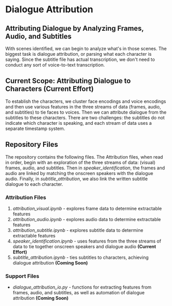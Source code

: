 # Dialogue Attribution
## Attributing Dialogue by Analyzing Frames, Audio, and Subtitles
With scenes identified, we can begin to analyze what's in those scenes. The biggest task is dialogue attribution, or parsing what each character is saying. Since the subtitle file has actual transcription, we don't need to conduct any sort of voice-to-text transcription.

## Current Scope: Attributing Dialogue to Characters (Current Effort)
To establish the characters, we cluster face encodings and voice encodings and then use various features in the three streams of data (frames, audio, and subtitles) to tie faces to voices. Then we can attribute dialogue from the subtitles to these characters. There are two challenges: the subtitles do not indicate which character is speaking, and each stream of data uses a separate timestamp system.

## Repository Files
The repository contains the following files. The Attribution files, when read in order, begin with an exploration of the three streams of data: (visual) frames, audio, and subtitles. Then in *speaker_identification*, the frames and audio are linked by matching the onscreen speakers with the dialogue audio. Finally, in *subtitle_attribution*, we also link the written subtitle dialogue to each character.

### Attribution Files
1. *attribution_visual.ipynb* - explores frame data to determine extractable features
2. *attribution_audio.ipynb* - explores audio data to determine extractable features
3. *attribution_subtitle.ipynb* - explores subtitle data to determine extractable features
4. *speaker_identification.ipynb* - uses features from the three streams of data to tie together onscreen speakers and dialogue audio **(Current Effort)**
5. *subtitle_attribution.ipynb* - ties subtitles to characters, achieving dialogue attribution **(Coming Soon)**

### Support Files
- *dialogue_attribution_io.py* - functions for extracting features from frames, audio, and subtitles, as well as automation of dialogue attribution **(Coming Soon)**
